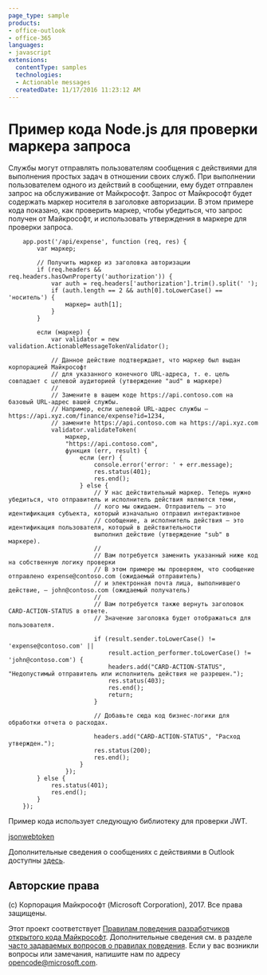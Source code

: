 ```yaml
---
page_type: sample
products:
- office-outlook
- office-365
languages:
- javascript
extensions:
  contentType: samples
  technologies:
  - Actionable messages
  createdDate: 11/17/2016 11:23:12 AM
---
```

# Пример кода Node.js для проверки маркера запроса

Службы могут отправлять пользователям сообщения с действиями для выполнения простых задач в отношении своих служб. При выполнении пользователем одного из действий в сообщении, ему будет отправлен запрос на обслуживание от Майкрософт. Запрос от Майкрософт будет содержать маркер носителя в заголовке авторизации. В этом примере кода показано, как проверить маркер, чтобы убедиться, что запрос получен от Майкрософт, и использовать утверждения в маркере для проверки запроса.

        app.post('/api/expense', function (req, res) {
            var маркер;
            
            // Получить маркер из заголовка авторизации 
            if (req.headers && req.headers.hasOwnProperty('authorization')) {
                var auth = req.headers['authorization'].trim().split(' ');
                if (auth.length == 2 && auth[0].toLowerCase() == 'носитель') {
                    маркер= auth[1];
                }
            }
            
            если (маркер) {
                var validator = new validation.ActionableMessageTokenValidator();
                
                // Данное действие подтверждает, что маркер был выдан корпорацией Майкрософт
                // для указанного конечного URL-адреса, т. е. цель совпадает с целевой аудиторией (утверждение "aud" в маркере)
                // 
                // Замените в вашем коде https://api.contoso.com на базовый URL-адрес вашей службы.
                // Например, если целевой URL-адрес службы — https://api.xyz.com/finance/expense?id=1234,
                // замените https://api.contoso.com на https://api.xyz.com
                validator.validateToken(
                    маркер, 
                    "https://api.contoso.com",
                    функция (err, result) {
                        если (err) {
                            console.error('error: ' + err.message);
                            res.status(401);
                            res.end();
                        } else {                        
                            // У нас действительный маркер. Теперь нужно убедиться, что отправитель и исполнитель действия являются теми,
                            // кого мы ожидаем. Отправитель — это идентификация субъекта, который изначально отправил интерактивное 
                            // сообщение, а исполнитель действия — это идентификация пользователя, который в действительности 
                            выполнил действие (утверждение "sub" в маркере). 
                            // 
                            // Вам потребуется заменить указанный ниже код на собственную логику проверки 
                            // В этом примере мы проверяем, что сообщение отправлено expense@contoso.com (ожидаемый отправитель)
                            // и электронная почта лица, выполнившего действие, — john@contoso.com (ожидаемый получатель)
                            //
                            // Вам потребуется также вернуть заголовок CARD-ACTION-STATUS в ответе.
                            // Значение заголовка будет отображаться для пользователя.
                            
                            if (result.sender.toLowerCase() != 'expense@contoso.com' ||
                                result.action_performer.toLowerCase() != 'john@contoso.com') {
                                headers.add("CARD-ACTION-STATUS", "Недопустимый отправитель или исполнитель действия не разрешен.");
                                res.status(403);
                                res.end();
                                return;
                            }

                            // Добавьте сюда код бизнес-логики для обработки отчета о расходах.
                            
                            headers.add("CARD-ACTION-STATUS", "Расход утвержден.");
                            res.status(200);
                            res.end();
                        }
                    });
            } else {
                res.status(401);
                res.end();
            }
        });

Пример кода использует следующую библиотеку для проверки JWT.   

[jsonwebtoken](https://www.npmjs.com/package/jsonwebtoken)   

Дополнительные сведения о сообщениях с действиями в Outlook доступны [здесь](https://dev.outlook.com/actions).

## Авторские права
(c) Корпорация Майкрософт (Microsoft Corporation), 2017. Все права защищены.


Этот проект соответствует [Правилам поведения разработчиков открытого кода Майкрософт](https://opensource.microsoft.com/codeofconduct/). Дополнительные сведения см. в разделе [часто задаваемых вопросов о правилах поведения](https://opensource.microsoft.com/codeofconduct/faq/). Если у вас возникли вопросы или замечания, напишите нам по адресу [opencode@microsoft.com](mailto:opencode@microsoft.com).
